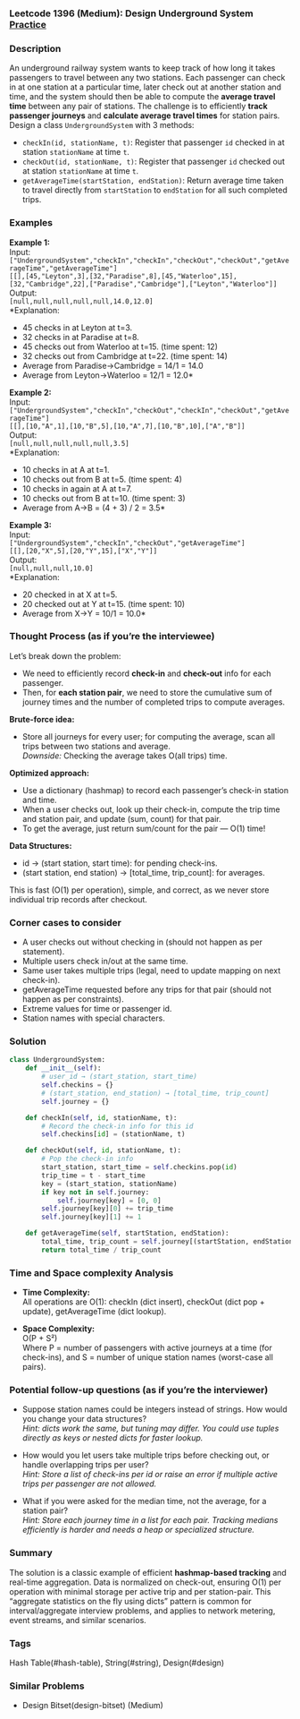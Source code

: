 ### Leetcode 1396 (Medium): Design Underground System [Practice](https://leetcode.com/problems/design-underground-system)

### Description  
An underground railway system wants to keep track of how long it takes passengers to travel between any two stations. Each passenger can check in at one station at a particular time, later check out at another station and time, and the system should then be able to compute the **average travel time** between any pair of stations. The challenge is to efficiently **track passenger journeys** and **calculate average travel times** for station pairs.  
Design a class `UndergroundSystem` with 3 methods:
- `checkIn(id, stationName, t)`: Register that passenger `id` checked in at station `stationName` at time `t`.
- `checkOut(id, stationName, t)`: Register that passenger `id` checked out at station `stationName` at time `t`.
- `getAverageTime(startStation, endStation)`: Return average time taken to travel directly from `startStation` to `endStation` for all such completed trips.

### Examples  

**Example 1:**  
Input:  
`["UndergroundSystem","checkIn","checkIn","checkOut","checkOut","getAverageTime","getAverageTime"]`  
`[[],[45,"Leyton",3],[32,"Paradise",8],[45,"Waterloo",15],[32,"Cambridge",22],["Paradise","Cambridge"],["Leyton","Waterloo"]]`  
Output:  
`[null,null,null,null,null,14.0,12.0]`  
*Explanation:  
- 45 checks in at Leyton at t=3.
- 32 checks in at Paradise at t=8.
- 45 checks out from Waterloo at t=15. (time spent: 12)
- 32 checks out from Cambridge at t=22. (time spent: 14)
- Average from Paradise→Cambridge = 14/1 = 14.0
- Average from Leyton→Waterloo = 12/1 = 12.0*

**Example 2:**  
Input:  
`["UndergroundSystem","checkIn","checkOut","checkIn","checkOut","getAverageTime"]`  
`[[],[10,"A",1],[10,"B",5],[10,"A",7],[10,"B",10],["A","B"]]`  
Output:  
`[null,null,null,null,null,3.5]`  
*Explanation:  
- 10 checks in at A at t=1.
- 10 checks out from B at t=5. (time spent: 4)
- 10 checks in again at A at t=7.
- 10 checks out from B at t=10. (time spent: 3)
- Average from A→B = (4 + 3) / 2 = 3.5*

**Example 3:**  
Input:  
`["UndergroundSystem","checkIn","checkOut","getAverageTime"]`  
`[[],[20,"X",5],[20,"Y",15],["X","Y"]]`  
Output:  
`[null,null,null,10.0]`  
*Explanation:  
- 20 checked in at X at t=5.
- 20 checked out at Y at t=15. (time spent: 10)
- Average from X→Y = 10/1 = 10.0*

### Thought Process (as if you’re the interviewee)  
Let’s break down the problem:
- We need to efficiently record **check-in** and **check-out** info for each passenger.
- Then, for **each station pair**, we need to store the cumulative sum of journey times and the number of completed trips to compute averages.

**Brute-force idea:**  
- Store all journeys for every user; for computing the average, scan all trips between two stations and average.  
  *Downside:* Checking the average takes O(all trips) time.

**Optimized approach:**  
- Use a dictionary (hashmap) to record each passenger’s check-in station and time.
- When a user checks out, look up their check-in, compute the trip time and station pair, and update (sum, count) for that pair.
- To get the average, just return sum/count for the pair — O(1) time!

**Data Structures:**
- id → (start station, start time): for pending check-ins.
- (start station, end station) → [total_time, trip_count]: for averages.

This is fast (O(1) per operation), simple, and correct, as we never store individual trip records after checkout.

### Corner cases to consider  
- A user checks out without checking in (should not happen as per statement).
- Multiple users check in/out at the same time.
- Same user takes multiple trips (legal, need to update mapping on next check-in).
- getAverageTime requested before any trips for that pair (should not happen as per constraints).
- Extreme values for time or passenger id.
- Station names with special characters.

### Solution

```python
class UndergroundSystem:
    def __init__(self):
        # user_id → (start_station, start_time)
        self.checkins = {}
        # (start_station, end_station) → [total_time, trip_count]
        self.journey = {}

    def checkIn(self, id, stationName, t):
        # Record the check-in info for this id
        self.checkins[id] = (stationName, t)

    def checkOut(self, id, stationName, t):
        # Pop the check-in info
        start_station, start_time = self.checkins.pop(id)
        trip_time = t - start_time
        key = (start_station, stationName)
        if key not in self.journey:
            self.journey[key] = [0, 0]
        self.journey[key][0] += trip_time
        self.journey[key][1] += 1

    def getAverageTime(self, startStation, endStation):
        total_time, trip_count = self.journey[(startStation, endStation)]
        return total_time / trip_count
```

### Time and Space complexity Analysis  

- **Time Complexity:**  
  All operations are O(1): checkIn (dict insert), checkOut (dict pop + update), getAverageTime (dict lookup).

- **Space Complexity:**  
  O(P + S²)  
  Where P = number of passengers with active journeys at a time (for check-ins), and S = number of unique station names (worst-case all pairs).

### Potential follow-up questions (as if you’re the interviewer)  

- Suppose station names could be integers instead of strings. How would you change your data structures?  
  *Hint: dicts work the same, but tuning may differ. You could use tuples directly as keys or nested dicts for faster lookup.*

- How would you let users take multiple trips before checking out, or handle overlapping trips per user?  
  *Hint: Store a list of check-ins per id or raise an error if multiple active trips per passenger are not allowed.*

- What if you were asked for the median time, not the average, for a station pair?  
  *Hint: Store each journey time in a list for each pair. Tracking medians efficiently is harder and needs a heap or specialized structure.*

### Summary
The solution is a classic example of efficient **hashmap-based tracking** and real-time aggregation. Data is normalized on check-out, ensuring O(1) per operation with minimal storage per active trip and per station-pair. This “aggregate statistics on the fly using dicts” pattern is common for interval/aggregate interview problems, and applies to network metering, event streams, and similar scenarios.

### Tags
Hash Table(#hash-table), String(#string), Design(#design)

### Similar Problems
- Design Bitset(design-bitset) (Medium)